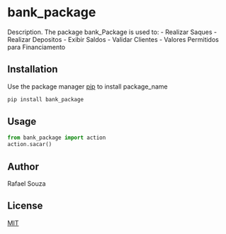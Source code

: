 # bank_package

Description. 
The package bank_Package is used to:
	- Realizar Saques
	- Realizar Depositos
	- Exibir Saldos
	- Validar Clientes
	- Valores Permitidos para Financiamento

## Installation

Use the package manager [pip](https://pip.pypa.io/en/stable/) to install package_name

```bash
pip install bank_package
```

## Usage

```python
from bank_package import action
action.sacar()
```

## Author
Rafael Souza

## License
[MIT](https://choosealicense.com/licenses/mit/)